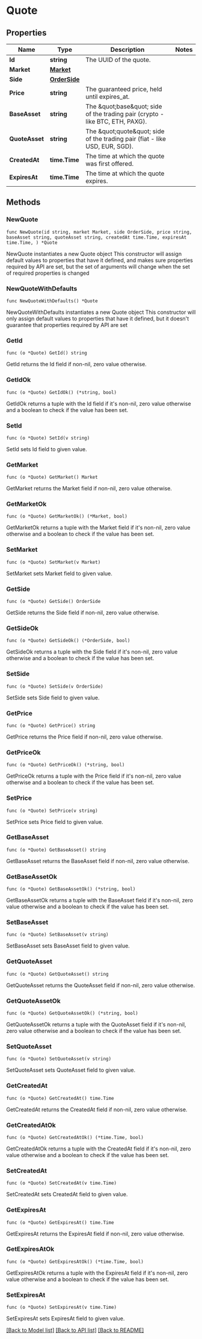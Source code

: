 # Quote

## Properties

Name | Type | Description | Notes
------------ | ------------- | ------------- | -------------
**Id** | **string** | The UUID of the quote. | 
**Market** | [**Market**](Market.md) |  | 
**Side** | [**OrderSide**](OrderSide.md) |  | 
**Price** | **string** | The guaranteed price, held until expires_at. | 
**BaseAsset** | **string** | The \&quot;base\&quot; side of the trading pair (crypto - like BTC, ETH, PAXG). | 
**QuoteAsset** | **string** | The \&quot;quote\&quot; side of the trading pair (fiat - like USD, EUR, SGD). | 
**CreatedAt** | **time.Time** | The time at which the quote was first offered. | 
**ExpiresAt** | **time.Time** | The time at which the quote expires. | 

## Methods

### NewQuote

`func NewQuote(id string, market Market, side OrderSide, price string, baseAsset string, quoteAsset string, createdAt time.Time, expiresAt time.Time, ) *Quote`

NewQuote instantiates a new Quote object
This constructor will assign default values to properties that have it defined,
and makes sure properties required by API are set, but the set of arguments
will change when the set of required properties is changed

### NewQuoteWithDefaults

`func NewQuoteWithDefaults() *Quote`

NewQuoteWithDefaults instantiates a new Quote object
This constructor will only assign default values to properties that have it defined,
but it doesn't guarantee that properties required by API are set

### GetId

`func (o *Quote) GetId() string`

GetId returns the Id field if non-nil, zero value otherwise.

### GetIdOk

`func (o *Quote) GetIdOk() (*string, bool)`

GetIdOk returns a tuple with the Id field if it's non-nil, zero value otherwise
and a boolean to check if the value has been set.

### SetId

`func (o *Quote) SetId(v string)`

SetId sets Id field to given value.


### GetMarket

`func (o *Quote) GetMarket() Market`

GetMarket returns the Market field if non-nil, zero value otherwise.

### GetMarketOk

`func (o *Quote) GetMarketOk() (*Market, bool)`

GetMarketOk returns a tuple with the Market field if it's non-nil, zero value otherwise
and a boolean to check if the value has been set.

### SetMarket

`func (o *Quote) SetMarket(v Market)`

SetMarket sets Market field to given value.


### GetSide

`func (o *Quote) GetSide() OrderSide`

GetSide returns the Side field if non-nil, zero value otherwise.

### GetSideOk

`func (o *Quote) GetSideOk() (*OrderSide, bool)`

GetSideOk returns a tuple with the Side field if it's non-nil, zero value otherwise
and a boolean to check if the value has been set.

### SetSide

`func (o *Quote) SetSide(v OrderSide)`

SetSide sets Side field to given value.


### GetPrice

`func (o *Quote) GetPrice() string`

GetPrice returns the Price field if non-nil, zero value otherwise.

### GetPriceOk

`func (o *Quote) GetPriceOk() (*string, bool)`

GetPriceOk returns a tuple with the Price field if it's non-nil, zero value otherwise
and a boolean to check if the value has been set.

### SetPrice

`func (o *Quote) SetPrice(v string)`

SetPrice sets Price field to given value.


### GetBaseAsset

`func (o *Quote) GetBaseAsset() string`

GetBaseAsset returns the BaseAsset field if non-nil, zero value otherwise.

### GetBaseAssetOk

`func (o *Quote) GetBaseAssetOk() (*string, bool)`

GetBaseAssetOk returns a tuple with the BaseAsset field if it's non-nil, zero value otherwise
and a boolean to check if the value has been set.

### SetBaseAsset

`func (o *Quote) SetBaseAsset(v string)`

SetBaseAsset sets BaseAsset field to given value.


### GetQuoteAsset

`func (o *Quote) GetQuoteAsset() string`

GetQuoteAsset returns the QuoteAsset field if non-nil, zero value otherwise.

### GetQuoteAssetOk

`func (o *Quote) GetQuoteAssetOk() (*string, bool)`

GetQuoteAssetOk returns a tuple with the QuoteAsset field if it's non-nil, zero value otherwise
and a boolean to check if the value has been set.

### SetQuoteAsset

`func (o *Quote) SetQuoteAsset(v string)`

SetQuoteAsset sets QuoteAsset field to given value.


### GetCreatedAt

`func (o *Quote) GetCreatedAt() time.Time`

GetCreatedAt returns the CreatedAt field if non-nil, zero value otherwise.

### GetCreatedAtOk

`func (o *Quote) GetCreatedAtOk() (*time.Time, bool)`

GetCreatedAtOk returns a tuple with the CreatedAt field if it's non-nil, zero value otherwise
and a boolean to check if the value has been set.

### SetCreatedAt

`func (o *Quote) SetCreatedAt(v time.Time)`

SetCreatedAt sets CreatedAt field to given value.


### GetExpiresAt

`func (o *Quote) GetExpiresAt() time.Time`

GetExpiresAt returns the ExpiresAt field if non-nil, zero value otherwise.

### GetExpiresAtOk

`func (o *Quote) GetExpiresAtOk() (*time.Time, bool)`

GetExpiresAtOk returns a tuple with the ExpiresAt field if it's non-nil, zero value otherwise
and a boolean to check if the value has been set.

### SetExpiresAt

`func (o *Quote) SetExpiresAt(v time.Time)`

SetExpiresAt sets ExpiresAt field to given value.



[[Back to Model list]](../README.md#documentation-for-models) [[Back to API list]](../README.md#documentation-for-api-endpoints) [[Back to README]](../README.md)


